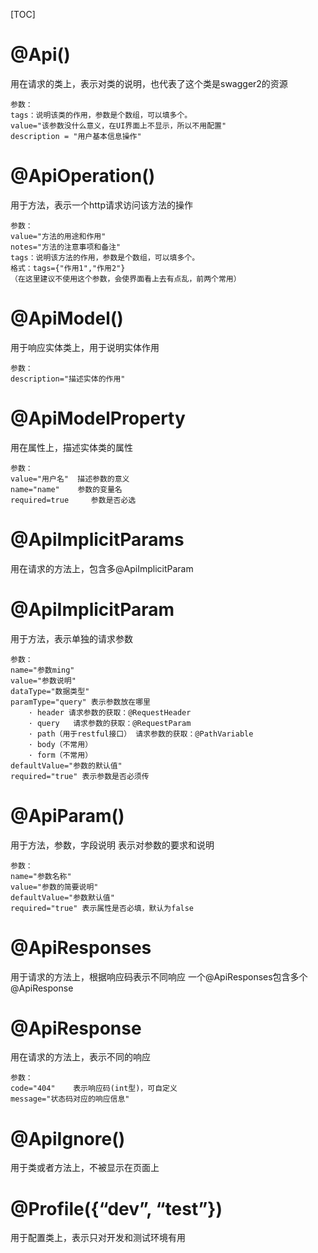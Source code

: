 [TOC]

# @Api()
用在请求的类上，表示对类的说明，也代表了这个类是swagger2的资源
```
参数：
tags：说明该类的作用，参数是个数组，可以填多个。
value="该参数没什么意义，在UI界面上不显示，所以不用配置"
description = "用户基本信息操作"
```
# @ApiOperation()
用于方法，表示一个http请求访问该方法的操作
```
参数： 
value="方法的用途和作用"    
notes="方法的注意事项和备注"    
tags：说明该方法的作用，参数是个数组，可以填多个。
格式：tags={"作用1","作用2"} 
（在这里建议不使用这个参数，会使界面看上去有点乱，前两个常用）
```
# @ApiModel()
用于响应实体类上，用于说明实体作用
```
参数：
description="描述实体的作用"  
```
# @ApiModelProperty
用在属性上，描述实体类的属性
```
参数：
value="用户名"  描述参数的意义
name="name"    参数的变量名
required=true     参数是否必选
```
# @ApiImplicitParams
用在请求的方法上，包含多@ApiImplicitParam
# @ApiImplicitParam
用于方法，表示单独的请求参数
```
参数：
name="参数ming" 
value="参数说明" 
dataType="数据类型" 
paramType="query" 表示参数放在哪里
    · header 请求参数的获取：@RequestHeader
    · query   请求参数的获取：@RequestParam
    · path（用于restful接口） 请求参数的获取：@PathVariable
    · body（不常用）
    · form（不常用） 
defaultValue="参数的默认值"
required="true" 表示参数是否必须传
```
# @ApiParam()
用于方法，参数，字段说明 表示对参数的要求和说明
```
参数：
name="参数名称"
value="参数的简要说明"
defaultValue="参数默认值"
required="true" 表示属性是否必填，默认为false
```
# @ApiResponses
用于请求的方法上，根据响应码表示不同响应
一个@ApiResponses包含多个@ApiResponse
# @ApiResponse
用在请求的方法上，表示不同的响应
```
参数：
code="404"    表示响应码(int型)，可自定义
message="状态码对应的响应信息"
```
# @ApiIgnore()
用于类或者方法上，不被显示在页面上
# @Profile({“dev”, “test”})
用于配置类上，表示只对开发和测试环境有用

